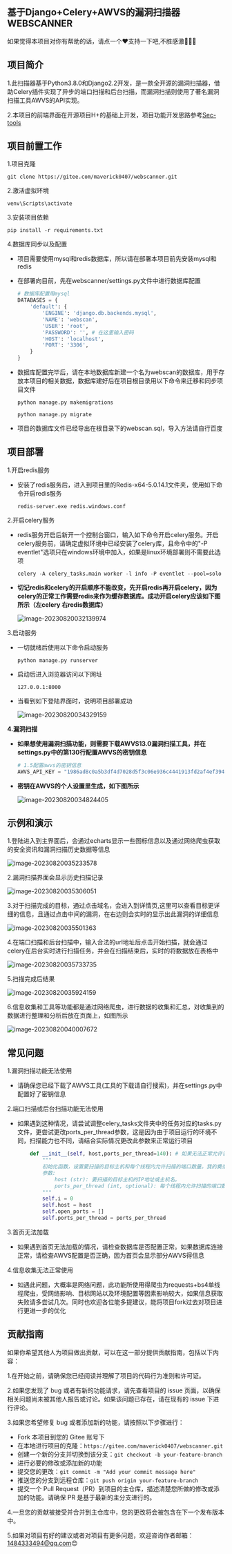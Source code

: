 ## 基于Django+Celery+AWVS的漏洞扫描器WEBSCANNER

如果觉得本项目对你有帮助的话，请点一个❤️支持一下吧,不胜感激🙇🙇🙇

## 项目简介

1.此扫描器基于Python3.8.0和Django2.2开发，是一款全开源的漏洞扫描器，借助Celery插件实现了异步的端口扫描和后台扫描，而漏洞扫描则使用了著名漏洞扫描工具AWVS的API实现。

2.本项目的前端界面在开源项目H+的基础上开发，项目功能开发思路参考[Sec-tools](https://gitee.com/jwt1399/Sec-Tools.git)

## 项目前置工作

1.项目克隆

`git clone https://gitee.com/maverick0407/webscanner.git`

2.激活虚拟环境

`venv\Scripts\activate`

3.安装项目依赖

`pip install -r requirements.txt`

4.数据库同步以及配置

- 项目需要使用mysql和redis数据库，所以请在部署本项目前先安装mysql和redis

- 在部署向目前，先在webscanner/settings.py文件中进行数据库配置

  ```python
  # 数据库配置用mysql
  DATABASES = {
      'default': {
          'ENGINE': 'django.db.backends.mysql',
          'NAME': 'webscan',
          'USER': 'root',
          'PASSWORD': '', # 在这里输入密码
          'HOST': 'localhost',
          'PORT': '3306',
      }
  }
  ```

- 数据库配置完毕后，请在本地数据库新建一个名为webscan的数据库，用于存放本项目的相关数据，数据库建好后在项目根目录用以下命令来迁移和同步项目文件

  `python manage.py makemigrations`

  `python manage.py migrate`

- 项目的数据库文件已经导出在根目录下的webscan.sql，导入方法请自行百度



## 项目部署

1.开启redis服务

- 安装了redis服务后，进入到项目里的Redis-x64-5.0.14.1文件夹，使用如下命令开启redis服务

  `redis-server.exe redis.windows.conf`

2.开启celery服务

- redis服务开启后新开一个控制台窗口，输入如下命令开启celery服务。开启celery服务前，请确定虚拟环境中已经安装了celery库，且命令中的"-P eventlet"选项只在windows环境中加入，如果是linux环境部署则不需要此选项

  `celery -A celery_tasks.main worker -l info -P eventlet --pool=solo`

- **切记redis和celery的开启顺序不能改变，先开启redis再开启celery，因为celery的正常工作需要redis来作为缓存数据库。成功开启celery应该如下图所示（左celery 右redis数据库）**

  ![image-20230820032139974](https://gitee.com/maverick0407/webscanner/raw/master/static/media/image-20230820032139974.png)

3.启动服务

- 一切就绪后使用以下命令启动服务

  `python manage.py runserver`

- 启动后进入浏览器访问以下网址

  `127.0.0.1:8000`

- 当看到如下登陆界面时，说明项目部署成功

  ![image-20230820034329159](https://gitee.com/maverick0407/webscanner/raw/master/static/media/image-20230820034329159.png)

**4.漏洞扫描**

- **如果想使用漏洞扫描功能，则需要下载AWVS13.0漏洞扫描工具，并在settings.py中的第130行配置AWVS的密钥信息**

  ```python
  # 1.5配置awvs的密钥信息
  AWVS_API_KEY = "1986ad8c0a5b3df4d7028d5f3c06e936c4441913fd2af4ef3942a8ef539e98df9"
  ```

- **密钥在AWVS的个人设置里生成，如下图所示**

  ![image-20230820034824405](https://gitee.com/maverick0407/webscanner/raw/master/static/media/image-20230820034824405.png)

## 示例和演示

1.登陆进入到主界面后，会通过echarts显示一些图标信息以及通过网络爬虫获取的安全资讯和漏洞扫描历史数据等信息

![image-20230820035233578](https://gitee.com/maverick0407/webscanner/raw/master/static/media/image-20230820035233578.png)

2.漏洞扫描界面会显示历史扫描记录

![image-20230820035306051](https://gitee.com/maverick0407/webscanner/raw/master/static/media/image-20230820035306051.png)

3.对于扫描完成的目标，通过点击域名，会进入到详情页,这里可以查看目标更详细的信息，且通过点击中间的漏洞，在右边则会实时的显示出此漏洞的详细信息

![image-20230820035501363](https://gitee.com/maverick0407/webscanner/raw/master/static/media/image-20230820035501363.png)

4.在端口扫描和后台扫描中，输入合法的url地址后点击开始扫描，就会通过celery在后台实时进行扫描任务，并会在扫描结束后，实时的将数据放在表格中

![image-20230820035733735](https://gitee.com/maverick0407/webscanner/raw/master/static/media/image-20230820035733735.png)

5.扫描完成后结果

![image-20230820035924159](https://gitee.com/maverick0407/webscanner/raw/master/static/media/image-20230820035924159.png)

6.信息收集和工具等功能都是通过网络爬虫，进行数据的收集和汇总，对收集到的数据进行整理和分析后放在页面上，如图所示

![image-20230820040007672](https://gitee.com/maverick0407/webscanner/raw/master/static/media/image-20230820040007672.png)

## 常见问题

1.漏洞扫描功能无法使用

- 请确保您已经下载了AWVS工具(工具的下载请自行搜索)，并在settings.py中配置好了密钥信息

2.端口扫描或后台扫描功能无法使用

- 如果遇到这种情况，请尝试调整celery_tasks文件夹中的任务对应的tasks.py文件，更尝试更改ports_per_thread参数，这是因为由于项目运行的环境不同，扫描能力也不同，请结合实际情况更改此参数来正常运行项目

  ```python
      def __init__(self, host,ports_per_thread=140): # 如果无法正常允许请尝试更改这个参数
          """
          初始化函数，设置要扫描的目标主机和每个线程内允许扫描的端口数量。我的奠奈最多就是140，65535个端口就开差不多500个线程，多了就要报错了
          参数:
              host (str): 要扫描的目标主机的IP地址或主机名。
              ports_per_thread (int, optional): 每个线程内允许扫描的端口数量。默认为140。
          """
          self.i = 0
          self.host = host
          self.open_ports = []
          self.ports_per_thread = ports_per_thread
  ```

3.首页无法加载

- 如果遇到首页无法加载的情况，请检查数据库是否配置正常。如果数据库连接正常，请检查AWVS配置是否正确，因为首页会显示部分AWVS得信息

4.信息收集无法正常使用

- 如遇此问题，大概率是网络问题，此功能所使用得爬虫为requests+bs4单线程爬虫，受网络影响、目标网站以及环境配置等因素影响较大，如果信息获取失败请多尝试几次。同时也欢迎各位能多提建议，能将项目fork过去对项目进行更进一步的优化

## 贡献指南

如果你希望其他人为项目做出贡献，可以在这一部分提供贡献指南，包括以下内容：

1.在开始之前，请确保您已经阅读并理解了项目的代码行为准则和许可证。

2.如果您发现了 bug 或者有新的功能请求，请先查看项目的 issue 页面，以确保相关问题尚未被其他人报告或讨论。如果该问题已存在，请在现有的 issue 下进行评论。

3.如果您希望修复 bug 或者添加新的功能，请按照以下步骤进行：

- Fork 本项目到您的 Gitee 账号下
- 在本地进行项目的克隆：`https://gitee.com/maverick0407/webscanner.git`
- 创建一个新的分支并切换到该分支：`git checkout -b your-feature-branch`
- 进行必要的修改或添加新的功能
- 提交您的更改：`git commit -m "Add your commit message here"`
- 推送您的分支到远程仓库：`git push origin your-feature-branch`
- 提交一个 Pull Request（PR）到项目的主仓库，描述清楚您所做的修改或添加的功能。请确保 PR 是基于最新的主分支进行的。

4.一旦您的贡献被接受并合并到主仓库中，您的更改将会被包含在下一个发布版本中。

5.如果对项目有好的建议或者对项目有更多问题，欢迎咨询作者邮箱：1484333494@qq.com😊

